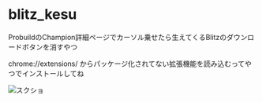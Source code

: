 # blitz_kesu

ProbuildのChampion詳細ページでカーソル乗せたら生えてくるBlitzのダウンロードボタンを消すやつ

chrome://extensions/ からパッケージ化されてない拡張機能を読み込むってやつでインストールしてね

![スクショ](https://i.imgur.com/6xUbZZx.png "スクショ")
